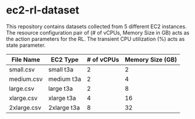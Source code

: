 # ec2-rl-dataset

This repository contains datasets collected from 5 different EC2 instances. The resource configuration pair of (# of vCPUs, Memory Size in GB) acts as the action parameters for the RL. The transient CPU utilization (%) acts as state parameter. 



 | File Name  | EC2 Type    | # of vCPUs    | Memory Size (GB) |
| ----------- | ----------- | ------------- | -------------- |
| small.csv   | small t3a   |     2         | 2              |
| medium.csv  | medium t3a  |     2         | 4              |
| large.csv   | large t3a   |     2         | 8              |
| xlarge.csv  | xlarge t3a  |     4         | 16             |
| 2xlarge.csv | 2xlarge t3a |     8         | 32             |
